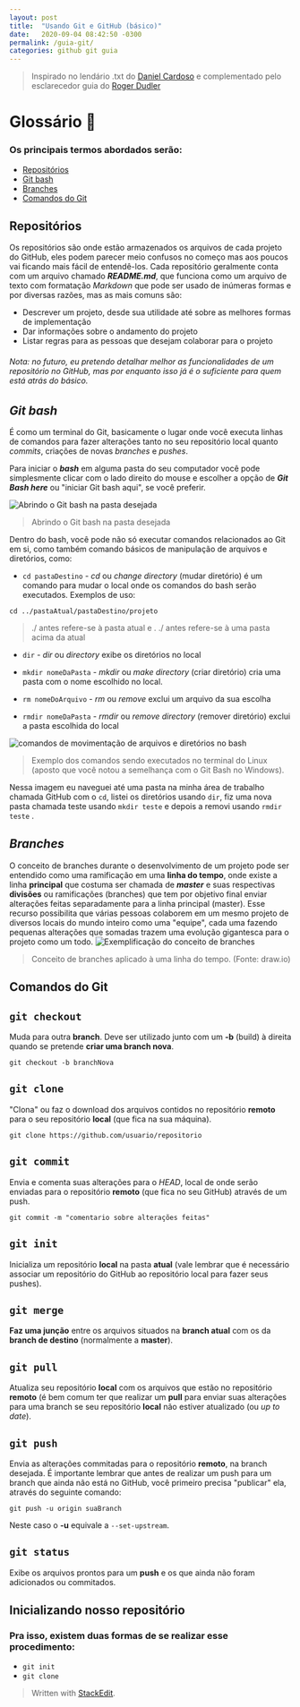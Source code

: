 ```yaml
---
layout: post
title:  "Usando Git e GitHub (básico)"
date:   2020-09-04 08:42:50 -0300
permalink: /guia-git/
categories: github git guia
---
```

<!---
# Usando Git e GitHub (básico) <img src="https://upload.wikimedia.org/wikipedia/commons/thumb/3/3f/Git_icon.svg/1024px-Git_icon.svg.png" width="30" height="30">
-->
<!---
<img src="https://upload.wikimedia.org/wikipedia/commons/9/91/Octicons-mark-github.svg" width="30" height="30">
-->


>Inspirado no lendário .txt do [Daniel Cardoso](https://github.com/daniel-cardoso) e complementado pelo esclarecedor guia do [Roger Dudler](https://github.com/rogerdudler)

# Glossário 📖  

### Os principais termos abordados serão:

- [Repositórios](https://github.com/Teethew/GitHubPI/blob/master/README.md#reposit%C3%B3rios)
- [Git bash](https://github.com/Teethew/GitHubPI/blob/master/README.md#git-bash)
- [Branches](https://github.com/Teethew/GitHubPI/blob/master/README.md#branches)
- [Comandos do Git](https://github.com/Teethew/GitHubPI/blob/master/README.md#comandos-do-git)

## Repositórios

Os repositórios são onde estão armazenados os arquivos de cada projeto do GitHub, eles podem parecer meio confusos no começo mas aos poucos vai ficando mais fácil de entendê-los.
Cada repositório geralmente conta com um arquivo chamado **_README.md_**, que funciona como um arquivo de texto com formatação _Markdown_ que pode ser usado de inúmeras formas e por diversas razões, mas as mais comuns são:
- Descrever um projeto, desde sua utilidade até sobre as melhores formas de implementação
- Dar informações sobre o andamento do projeto
- Listar regras para as pessoas que desejam colaborar para o projeto

###### Nota:  no futuro, eu pretendo detalhar melhor as funcionalidades de um repositório no GitHub, mas por enquanto isso já é o suficiente para quem está atrás do básico.

##  _Git bash_
É  como um terminal do Git, basicamente o lugar onde você executa linhas de comandos para fazer alterações tanto no seu repositório local quanto _commits_, criações de novas _branches_ e _pushes_.

Para iniciar o _**bash**_ em alguma pasta do seu computador você pode simplesmente clicar com o lado direito do mouse e escolher a opção de **_Git Bash here_** ou "iniciar Git bash aqui", se você preferir.

![Abrindo o Git bash na pasta desejada](https://github.com/Teethew/GitHubPI/blob/master/img/git%20bash%20here.png?raw=true)
>Abrindo o Git bash na pasta desejada

Dentro do bash, você pode não só executar comandos relacionados ao Git em si, como também comando básicos de manipulação de arquivos e diretórios, como:

- `cd pastaDestino` - _cd_ ou _change directory_ (mudar diretório) é um comando para mudar o local onde os comandos do bash serão executados. Exemplos de uso:
```
cd ../pastaAtual/pastaDestino/projeto
```
> ./ antes refere-se à pasta atual e . ./ antes refere-se à uma pasta acima da atual

- `dir` - *dir* ou *directory* exibe os diretórios no local

- `mkdir nomeDaPasta` - _mkdir_ ou _make directory_ (criar diretório) cria uma pasta com o nome escolhido no local.  
- `rm nomeDoArquivo` - _rm_ ou _remove_ exclui um arquivo da sua escolha
- `rmdir nomeDaPasta` - _rmdir_ ou _remove directory_ (remover diretório) exclui a pasta escolhida do local

![comandos de movimentação de arquivos e diretórios no bash](https://github.com/Teethew/GitHubPI/blob/master/img/cd%20bash.png?raw=true)
>Exemplo dos comandos sendo executados no terminal do Linux (aposto que você notou a semelhança com o Git Bash no Windows).

Nessa imagem eu naveguei até uma pasta na minha área de trabalho chamada GitHub com o `cd`, listei os diretórios usando `dir`, fiz uma nova pasta chamada teste usando `mkdir teste` e depois a removi usando `rmdir teste` .

## _Branches_
O conceito de branches durante o desenvolvimento de um projeto pode ser entendido como uma ramificação em uma **linha do tempo**, onde existe a linha **principal** que costuma ser chamada de _**master**_ e suas respectivas **divisões** ou ramificações (branches) que tem por objetivo final enviar alterações feitas separadamente para a linha principal (master).
Esse recurso possibilita que várias pessoas colaborem em um mesmo projeto de diversos locais do mundo inteiro como uma "equipe", cada uma fazendo pequenas alterações que somadas trazem uma evolução gigantesca para o projeto como um todo.
![Exemplificação do conceito de branches](https://github.com/Teethew/GitHubPI/blob/master/img/Diagrama%20de%20Branches.png?raw=true)
>Conceito de branches aplicado à uma linha do tempo. (Fonte: draw.io)
 
## Comandos do Git

## `git checkout`
Muda para outra **branch**. Deve ser utilizado junto com um **-b** (build) à direita quando se pretende **criar uma branch nova**.
```
git checkout -b branchNova
```
## `git clone`
"Clona" ou faz o download dos arquivos contidos no repositório **remoto** para o seu repositório **local** (que fica na sua máquina).
```
git clone https://github.com/usuario/repositorio
```
## `git commit`
Envia e comenta suas alterações para o _HEAD_, local de onde serão enviadas para o repositório **remoto** (que fica no seu GitHub) através de um push.
```
git commit -m "comentario sobre alterações feitas"
```
## `git init`
Inicializa um repositório **local** na pasta **atual** (vale lembrar que é necessário associar um repositório do GitHub ao repositório local para fazer seus pushes).
## `git merge`
**Faz uma junção** entre os arquivos situados na **branch atual** com os da **branch de destino** (normalmente a **master**).
## `git pull`
Atualiza seu repositório **local** com os arquivos que estão no repositório **remoto** (é bem comum ter que realizar um **pull** para enviar suas alterações para uma branch se seu repositório **local** não estiver atualizado (ou _up to date_).
## `git push`
Envia as alterações commitadas para o repositório **remoto**, na branch desejada.
É importante lembrar que antes de realizar um push para um branch que ainda não está no GitHub, você primeiro precisa "publicar" ela, através do seguinte comando:
```
git push -u origin suaBranch
```
Neste caso o **-u** equivale a `--set-upstream`.
## `git status`
Exibe os arquivos prontos para um **push** e os que ainda não foram adicionados ou commitados.

## Inicializando nosso repositório
### Pra isso, existem duas formas de se realizar esse procedimento:
- `git init`
- `git clone`









> Written with [StackEdit](https://stackedit.io/).
